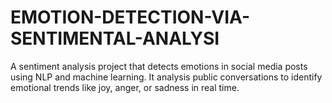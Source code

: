 # EMOTION-DETECTION-VIA-SENTIMENTAL-ANALYSI
A sentiment analysis project that detects emotions in social media posts using NLP and machine learning. It analysis public conversations to identify emotional trends like joy, anger, or sadness in real time.

